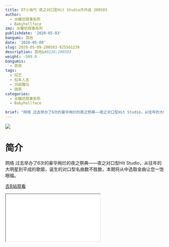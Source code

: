 ```yaml
---
title: DT小淘气 夜之对口型Hit Studio杰作选 200503
author:
  - 水曜侦探事务所
  - Babyhellface
zmz: 水曜侦探事务所
publishdate: '2020-05-03'
bangumi: 其他
date: '2020-05-09'
slug: 2020-05-09-200503-925501239
description: 其他&#8226;200503
weight: -509.0
bangumis:
  - 其他
tags:
  - 综艺
  - 松本人志
  - 浜田雅功
  - 搞笑
categories:
  - 水曜侦探事务所
  - Babyhellface

brief: "网络 过去举办了6次的豪华绚烂的夜之祭典——夜之对口型Hit Studio，从往年的大明星到平成的歌姬，诞生的对口型名曲数不胜数，本期将从中选取金曲让您一饱眼福。"
---
```

![](https://raw.githubusercontent.com/tcgriffith/owaraisite/master/static/tmpimg/3041a7ff0bf40fe9a40489c05ccebeeb1bd6039a.jpg.480.jpg)
# 简介  
网络
过去举办了6次的豪华绚烂的夜之祭典——夜之对口型Hit Studio，从往年的大明星到平成的歌姬，诞生的对口型名曲数不胜数，本期将从中选取金曲让您一饱眼福。  

[去B站观看](https://www.bilibili.com/video/av925501239/)
<div class ="resp-container"><iframe class="testiframe" src="//player.bilibili.com/player.html?aid=925501239"", scrolling="no", allowfullscreen="true" > </iframe></div> 
